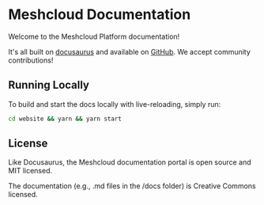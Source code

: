 # Meshcloud Documentation

Welcome to the Meshcloud Platform documentation!

It's all built on [docusaurus](https://docusaurus.io/en/) and available on [GitHub](https://github.com/Meshcloud/meshcloud-docs). We accept community contributions!

## Running Locally

To build and start the docs locally with live-reloading, simply run: 
 
```bash
cd website && yarn && yarn start
```

## License
Like Docusaurus, the Meshcloud documentation portal is open source and MIT licensed.

The documentation (e.g., .md files in the /docs folder) is Creative Commons licensed.